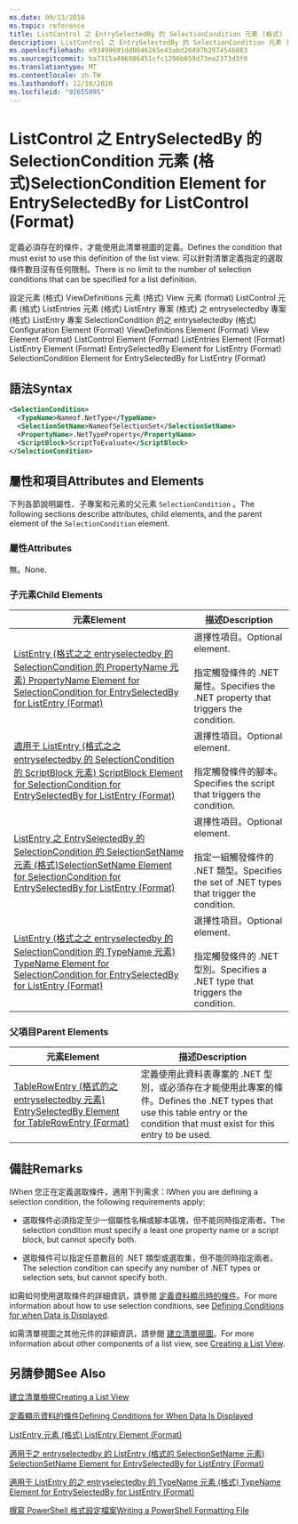 ```yaml
---
ms.date: 09/13/2016
ms.topic: reference
title: ListControl 之 EntrySelectedBy 的 SelectionCondition 元素 (格式)
description: ListControl 之 EntrySelectedBy 的 SelectionCondition 元素 (格式)
ms.openlocfilehash: e93499691dd0046265e43abd26497b2974546083
ms.sourcegitcommit: ba7315a496986451cfc1296b659d73ea2373d3f0
ms.translationtype: MT
ms.contentlocale: zh-TW
ms.lasthandoff: 12/10/2020
ms.locfileid: "92655095"
---
```

# <a name="selectioncondition-element-for-entryselectedby-for-listcontrol-format"></a><span data-ttu-id="f855e-103">ListControl 之 EntrySelectedBy 的 SelectionCondition 元素 (格式)</span><span class="sxs-lookup"><span data-stu-id="f855e-103">SelectionCondition Element for EntrySelectedBy for ListControl (Format)</span></span>

<span data-ttu-id="f855e-104">定義必須存在的條件，才能使用此清單視圖的定義。</span><span class="sxs-lookup"><span data-stu-id="f855e-104">Defines the condition that must exist to use this definition of the list view.</span></span> <span data-ttu-id="f855e-105">可以針對清單定義指定的選取條件數目沒有任何限制。</span><span class="sxs-lookup"><span data-stu-id="f855e-105">There is no limit to the number of selection conditions that can be specified for a list definition.</span></span>

<span data-ttu-id="f855e-106">設定元素 (格式) ViewDefinitions 元素 (格式) View 元素 (format) ListControl 元素 (格式) ListEntries 元素 (格式) ListEntry 專案 (格式) 之 entryselectedby 專案 (格式) ListEntry 專案 SelectionCondition 的之 entryselectedby (格式) </span><span class="sxs-lookup"><span data-stu-id="f855e-106">Configuration Element (Format) ViewDefinitions Element (Format) View Element (Format) ListControl Element (Format) ListEntries Element (Format) ListEntry Element (Format) EntrySelectedBy Element for ListEntry (Format) SelectionCondition Element for EntrySelectedBy for ListEntry (Format)</span></span>

## <a name="syntax"></a><span data-ttu-id="f855e-107">語法</span><span class="sxs-lookup"><span data-stu-id="f855e-107">Syntax</span></span>

```xml
<SelectionCondition>
  <TypeName>Nameof.NetType</TypeName>
  <SelectionSetName>NameofSelectionSet</SelectionSetName>
  <PropertyName>.NetTypeProperty</PropertyName>
  <ScriptBlock>ScriptToEvaluate</ScriptBlock>
</SelectionCondition>
```

## <a name="attributes-and-elements"></a><span data-ttu-id="f855e-108">屬性和項目</span><span class="sxs-lookup"><span data-stu-id="f855e-108">Attributes and Elements</span></span>

<span data-ttu-id="f855e-109">下列各節說明屬性、子專案和元素的父元素 `SelectionCondition` 。</span><span class="sxs-lookup"><span data-stu-id="f855e-109">The following sections describe attributes, child elements, and the parent element of the `SelectionCondition` element.</span></span>

### <a name="attributes"></a><span data-ttu-id="f855e-110">屬性</span><span class="sxs-lookup"><span data-stu-id="f855e-110">Attributes</span></span>

<span data-ttu-id="f855e-111">無。</span><span class="sxs-lookup"><span data-stu-id="f855e-111">None.</span></span>

### <a name="child-elements"></a><span data-ttu-id="f855e-112">子元素</span><span class="sxs-lookup"><span data-stu-id="f855e-112">Child Elements</span></span>

|<span data-ttu-id="f855e-113">元素</span><span class="sxs-lookup"><span data-stu-id="f855e-113">Element</span></span>|<span data-ttu-id="f855e-114">描述</span><span class="sxs-lookup"><span data-stu-id="f855e-114">Description</span></span>|
|-------------|-----------------|
|[<span data-ttu-id="f855e-115">ListEntry (格式之之 entryselectedby 的 SelectionCondition 的 PropertyName 元素) </span><span class="sxs-lookup"><span data-stu-id="f855e-115">PropertyName Element for SelectionCondition for EntrySelectedBy for ListEntry (Format)</span></span>](./propertyname-element-for-selectioncondition-for-entryselectedby-for-listcontrol-format.md)|<span data-ttu-id="f855e-116">選擇性項目。</span><span class="sxs-lookup"><span data-stu-id="f855e-116">Optional element.</span></span><br /><br /> <span data-ttu-id="f855e-117">指定觸發條件的 .NET 屬性。</span><span class="sxs-lookup"><span data-stu-id="f855e-117">Specifies the .NET property that triggers the condition.</span></span>|
|[<span data-ttu-id="f855e-118">適用于 ListEntry (格式之之 entryselectedby 的 SelectionCondition 的 ScriptBlock 元素) </span><span class="sxs-lookup"><span data-stu-id="f855e-118">ScriptBlock Element for SelectionCondition for EntrySelectedBy for ListEntry (Format)</span></span>](./scriptblock-element-for-selectioncondition-for-entryselectedby-for-listcontrol-format.md)|<span data-ttu-id="f855e-119">選擇性項目。</span><span class="sxs-lookup"><span data-stu-id="f855e-119">Optional element.</span></span><br /><br /> <span data-ttu-id="f855e-120">指定觸發條件的腳本。</span><span class="sxs-lookup"><span data-stu-id="f855e-120">Specifies the script that triggers the condition.</span></span>|
|[<span data-ttu-id="f855e-121">ListEntry 之 EntrySelectedBy 的 SelectionCondition 的 SelectionSetName 元素 (格式)</span><span class="sxs-lookup"><span data-stu-id="f855e-121">SelectionSetName Element for SelectionCondition for EntrySelectedBy for ListEntry (Format)</span></span>](./selectionsetname-element-for-selectioncondition-for-entryselectedby-for-listentry-format.md)|<span data-ttu-id="f855e-122">選擇性項目。</span><span class="sxs-lookup"><span data-stu-id="f855e-122">Optional element.</span></span><br /><br /> <span data-ttu-id="f855e-123">指定一組觸發條件的 .NET 類型。</span><span class="sxs-lookup"><span data-stu-id="f855e-123">Specifies the set of .NET types that trigger the condition.</span></span>|
|[<span data-ttu-id="f855e-124">ListEntry (格式之之 entryselectedby 的 SelectionCondition 的 TypeName 元素) </span><span class="sxs-lookup"><span data-stu-id="f855e-124">TypeName Element for SelectionCondition for EntrySelectedBy for ListEntry (Format)</span></span>](./typename-element-for-selectioncondition-for-entryselectedby-for-listcontrol-format.md)|<span data-ttu-id="f855e-125">選擇性項目。</span><span class="sxs-lookup"><span data-stu-id="f855e-125">Optional element.</span></span><br /><br /> <span data-ttu-id="f855e-126">指定觸發條件的 .NET 型別。</span><span class="sxs-lookup"><span data-stu-id="f855e-126">Specifies a .NET type that triggers the condition.</span></span>|

### <a name="parent-elements"></a><span data-ttu-id="f855e-127">父項目</span><span class="sxs-lookup"><span data-stu-id="f855e-127">Parent Elements</span></span>

|<span data-ttu-id="f855e-128">元素</span><span class="sxs-lookup"><span data-stu-id="f855e-128">Element</span></span>|<span data-ttu-id="f855e-129">描述</span><span class="sxs-lookup"><span data-stu-id="f855e-129">Description</span></span>|
|-------------|-----------------|
|[<span data-ttu-id="f855e-130">TableRowEntry (格式的之 entryselectedby 元素) </span><span class="sxs-lookup"><span data-stu-id="f855e-130">EntrySelectedBy Element for TableRowEntry (Format)</span></span>](./entryselectedby-element-for-tablerowentry-for-tablecontrol-format.md)|<span data-ttu-id="f855e-131">定義使用此資料表專案的 .NET 型別，或必須存在才能使用此專案的條件。</span><span class="sxs-lookup"><span data-stu-id="f855e-131">Defines the .NET types that use this table entry or the condition that must exist for this entry to be used.</span></span>|

## <a name="remarks"></a><span data-ttu-id="f855e-132">備註</span><span class="sxs-lookup"><span data-stu-id="f855e-132">Remarks</span></span>

<span data-ttu-id="f855e-133">lWhen 您正在定義選取條件，適用下列需求：</span><span class="sxs-lookup"><span data-stu-id="f855e-133">lWhen you are defining a selection condition, the following requirements apply:</span></span>

- <span data-ttu-id="f855e-134">選取條件必須指定至少一個屬性名稱或腳本區塊，但不能同時指定兩者。</span><span class="sxs-lookup"><span data-stu-id="f855e-134">The selection condition must specify a least one property name or a script block, but cannot specify both.</span></span>

- <span data-ttu-id="f855e-135">選取條件可以指定任意數目的 .NET 類型或選取集，但不能同時指定兩者。</span><span class="sxs-lookup"><span data-stu-id="f855e-135">The selection condition can specify any number of .NET types or selection sets, but cannot specify both.</span></span>

<span data-ttu-id="f855e-136">如需如何使用選取條件的詳細資訊，請參閱 [定義資料顯示時的條件](./defining-conditions-for-displaying-data.md)。</span><span class="sxs-lookup"><span data-stu-id="f855e-136">For more information about how to use selection conditions, see [Defining Conditions for when Data is Displayed](./defining-conditions-for-displaying-data.md).</span></span>

<span data-ttu-id="f855e-137">如需清單視圖之其他元件的詳細資訊，請參閱 [建立清單視圖](./creating-a-list-view.md)。</span><span class="sxs-lookup"><span data-stu-id="f855e-137">For more information about other components of a list view, see [Creating a List View](./creating-a-list-view.md).</span></span>

## <a name="see-also"></a><span data-ttu-id="f855e-138">另請參閱</span><span class="sxs-lookup"><span data-stu-id="f855e-138">See Also</span></span>

[<span data-ttu-id="f855e-139">建立清單檢視</span><span class="sxs-lookup"><span data-stu-id="f855e-139">Creating a List View</span></span>](./creating-a-list-view.md)

[<span data-ttu-id="f855e-140">定義顯示資料的條件</span><span class="sxs-lookup"><span data-stu-id="f855e-140">Defining Conditions for When Data Is Displayed</span></span>](./defining-conditions-for-displaying-data.md)

[<span data-ttu-id="f855e-141">ListEntry 元素 (格式) </span><span class="sxs-lookup"><span data-stu-id="f855e-141">ListEntry Element (Format)</span></span>](./listentry-element-for-listcontrol-format.md)

[<span data-ttu-id="f855e-142">適用于之 entryselectedby 的 ListEntry (格式的 SelectionSetName 元素) </span><span class="sxs-lookup"><span data-stu-id="f855e-142">SelectionSetName Element for EntrySelectedBy for ListEntry (Format)</span></span>](./selectionsetname-element-for-entryselectedby-for-listcontrol-format.md)

[<span data-ttu-id="f855e-143">適用于 ListEntry 的之 entryselectedby 的 TypeName 元素 (格式) </span><span class="sxs-lookup"><span data-stu-id="f855e-143">TypeName Element for EntrySelectedBy for ListEntry (Format)</span></span>](/powershell/scripting/developer/format/typename-element-for-entryselectedby-for-listcontrol-format)

[<span data-ttu-id="f855e-144">撰寫 PowerShell 格式設定檔案</span><span class="sxs-lookup"><span data-stu-id="f855e-144">Writing a PowerShell Formatting File</span></span>](./writing-a-powershell-formatting-file.md)

